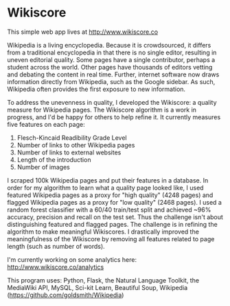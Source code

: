 # Wikiscore

This simple web app lives at http://www.wikiscore.co

Wikipedia is a living encyclopedia. Because it is crowdsourced, it differs from a 
traditional encyclopedia in that there is no single editor, resulting in uneven editorial
quality. Some pages have a single contributor, perhaps a student across the world. Other
pages have thousands of editors vetting and debating the content in real time. Further,
internet software now draws information directly from Wikipedia, such as the Google
sidebar. As such, Wikipedia often provides the first exposure to new information.

To address the unevenness in quality, I developed the Wikiscore: a quality measure for Wikipedia
pages. The Wikiscore algorithm is a work in progress, and I'd be happy for others to help refine it. 
It currently measures five features on each page:
1. Flesch-Kincaid Readibility Grade Level 
2. Number of links to other Wikipedia pages
3. Number of links to external websites
4. Length of the introduction
5. Number of images

I scraped 100k Wikipedia pages and put their features in a database. In order for my 
algorithm to learn what a quality page looked like, I used featured Wikipedia pages as a 
proxy for "high quality" (4248 pages) and flagged Wikipedia pages as a proxy for "low 
quality" (2468 pages). I used a random forest classifier with a 60/40 train/test split 
and achieved ~96% accuracy, precision and recall on the test set. Thus the challenge 
isn't about distinguishing featured and flagged pages. The challenge is in refining the 
algorithm to make meaningful Wikiscores. I drastically improved the meaningfulness of 
the Wikiscore by removing all features related to page length (such as number of words). 

I'm currently working on some analytics here: http://www.wikiscore.co/analytics

This program uses:
Python, Flask, the Natural Language Toolkit, the MediaWiki API, MySQL, Sci-kit Learn, Beautiful Soup,
Wikipedia (https://github.com/goldsmith/Wikipedia)
